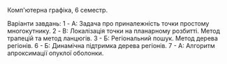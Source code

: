 Комп'ютерна графіка, 6 семестр.

Варіанти завдань:
1 - A: Задача про приналежність точки простому многокутнику.
2 - B: Локалізація точки на планарному розбитті. Метод трапецій та метод ланцюгів.
3 - Б: Регіональний пошук. Метод дерева регіонів. 
6 - Б: Динамічна підтримка дерева регіонів.
7 - А: Алгоритм апроксимації опуклої оболонки.
